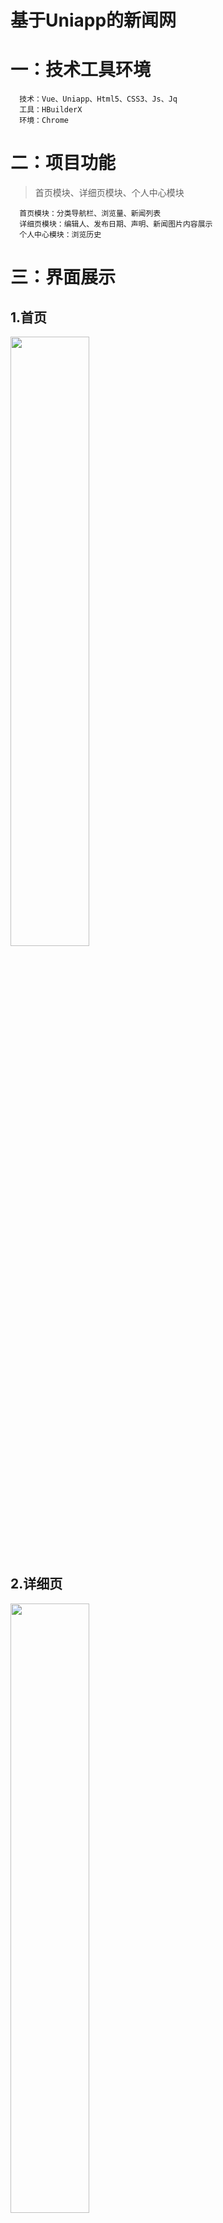 # 基于Uniapp的新闻网

# 一：技术工具环境
      技术：Vue、Uniapp、Html5、CSS3、Js、Jq   
      工具：HBuilderX   
      环境：Chrome   
# 二：项目功能
>首页模块、详细页模块、个人中心模块   
    
      首页模块：分类导航栏、浏览量、新闻列表  
      详细页模块：编辑人、发布日期、声明、新闻图片内容展示  
      个人中心模块：浏览历史  

# 三：界面展示
## 1.首页
<span style="color:#333333"><img src="https://i.postimg.cc/2ydLShh0/image.png" width="50%"></span>
## 2.详细页
<span style="color:#333333"><img src="https://i.postimg.cc/N0WK8pxN/image.png" width="50%"></span>
## 3.个人中心模块
<span style="color:#333333"><img src="https://i.postimg.cc/65YTb904/image.png" width="50%"></span>

# 四：接口文档
 [接口](https://note.youdao.com/s/3ynQdE6b)  
 
# 五：运行
    进入HBuilderX，点击上方运行到浏览器就行  

## 六：工程目录
<span style="color:#333333"><img src="https://i.postimg.cc/pXZhzVj6/image.png" width="50%"></span>























